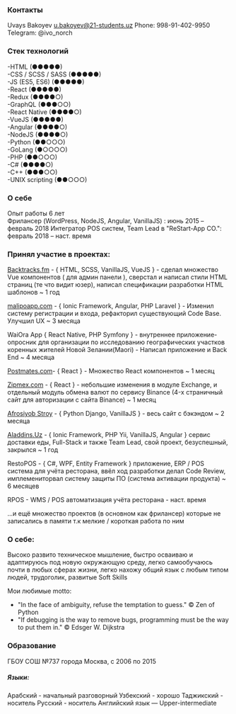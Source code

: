  ### Контакты
Uvays Bakoyev
u.bakoyev@21-students.uz
Phone: 998-91-402-9950
Telegram: @ivo_norch


 ### Стек технологий
 -HTML (●●●●●) <br>
 -CSS / SCSS / SASS (●●●●●) <br>
 -JS (ES5, ES6) (●●●●●) <br>
 -React  (●●●●●) <br>
 -Redux  (●●●●○) <br>
 -GraphQL (●●●○○) <br>
 -React Native  (●●●●○) <br>
 -VueJS   (●●●●●) <br>
 -Angular (●●●●○) <br>
 -NodeJS (●●●●○) <br>
 -Python (●●○○○) <br>
 -GoLang  (●○○○○) <br>
 -PHP  (●●○○○) <br>
 -C#  (●●●●○) <br>
 -C++ (●●●○○) <br>
 -UNIX scripting (●●○○○)


### О себе
Опыт работы 6 лет  
Фрилансер (WordPress, NodeJS, Angular, VanillaJS) : июнь 2015 – февраль 2018
Интегратор POS систем, Team Lead в "ReStart-App CO.": февраль 2018 – наст. время
 
### Принял участие в проектах:
[Backtracks.fm](https://backtracks.fm) - { HTML, SCSS, VanillaJS, VueJS } - сделал множество Vue компонентов ( для админ панели ), сверстал и написал стили HTML страниц (те что видит юзер), написал спецификации разработки HTML шаблонов ~ 1 год

[malipoapp.com](malipoapp.com) - { Ionic Framework, Angular, PHP Laravel } - Изменил систему регистрации и входа, рефакторил существующий Code Base. Улучшил UX ~ 3 месяца

WaiOra App { React Native, PHP Symfony } - внутреннее приложение-опросник для организации по исследованию географических участков коренных жителей Новой Зелании(Maori) - Написал приложение и Back End ~ 4 месяца

[Postmates.com](https://postmates.com/)- { React } - Множество React компонентов ~ 1 месяц

[Zipmex.com](https://zipmex.com/) - { React } - небольшие изменения в модуле Exchange, и отдельный модуль обмена валют по сервису Binance (4-х страничный сайт для авторизации с сайта Binance) ~ 1 месяц

[Afrosiyob Stroy](https://afrosiyobstroy.uz/) - { Python Django, VanillaJS } - весь сайт с бэкэндом ~ 2 месяца

[Aladdins.Uz](https://aladdins.uz) - { Ionic Framework, PHP Yii, VanillaJS, Angular } сервис доставки еды, Full-Stack и также Team Lead, свой проект, безуспешный, закрылся ~ 1 год

RestoPOS - { C#, WPF, Entity Framework } приложение, ERP / POS система для учёта ресторана, ввёл ход разработки делал Code Review, имплемениторвал систему защиты ПО (система активации продукта) ~ 6 месяцев

RPOS - WMS / POS автоматизация учёта ресторана - наст. время

...и ещё множество проектов (в основном как фрилансер) которые не записались в памяти т.к мелкие / короткая работа по ним

### О себе:
Высоко развито техническое мышление, быстро осваиваю и адаптируюсь под новую окружающую среду, легко самообучаюсь почти в любых сферах жизни, легко нахожу общий язык с любым типом людей, трудоголик, развитые Soft Skills

Мои любимые motto: 
- "In the face of ambiguity, refuse the temptation to guess." © Zen of Python
- "If debugging is the way to remove bugs, programming must be the way to put them in." © Edsger W. Dijkstra
### Образование
ГБОУ СОШ №737 города Москва, с 2006 по 2015

##### Языки:
Арабский - начальный разговорный
Узбекский - хорошо
Таджикский - носитель
Русский - носитель
Английский язык — Upper-intermediate
